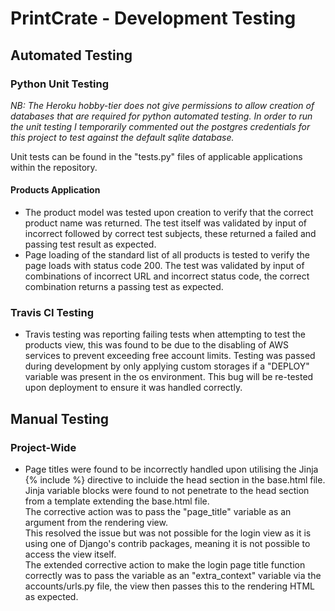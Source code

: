 # PrintCrate - Development Testing

## Automated Testing

### Python Unit Testing

_NB: The Heroku hobby-tier does not give permissions to allow creation of databases that are required for python automated testing. In order to run the unit testing I temporarily commented out the postgres credentials for this project to test against the default sqlite database._

Unit tests can be found in the "tests.py" files of applicable applications within the repository.

#### Products Application

- The product model was tested upon creation to verify that the correct product name was returned. The test itself was validated by input of incorrect followed by correct test subjects, these returned a failed and passing test result as expected.
- Page loading of the standard list of all products is tested to verify the page loads with status code 200. The test was validated by input of combinations of incorrect URL and incorrect status code, the correct combination returns a passing test as expected.

### Travis CI Testing

- Travis testing was reporting failing tests when attempting to test the products view, this was found to be due to the disabling of AWS services to prevent exceeding free account limits. Testing was passed during development by only applying custom storages if a "DEPLOY" variable was present in the os environment. This bug will be re-tested upon deployment to ensure it was handled correctly.

## Manual Testing

### Project-Wide

- Page titles were found to be incorrectly handled upon utilising the Jinja {% include %} directive to incluide the head section in the base.html file.  
  Jinja variable blocks were found to not penetrate to the head section from a template extending the base.html file.  
  The corrective action was to pass the "page_title" variable as an argument from the rendering view.  
  This resolved the issue but was not possible for the login view as it is using one of Django's contrib packages, meaning it is not possible to access the view itself.  
  The extended corrective action to make the login page title function correctly was to pass the variable as an "extra_context" variable via the accounts/urls.py file, the view then passes this to the rendering HTML as expected.
